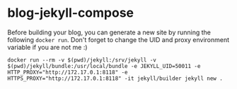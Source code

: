 # blog-jekyll-compose

Before building your blog, you can generate a new site by running the following `docker run`. Don't forget to change the UID and proxy environment variable if you are not me :)

```
docker run --rm -v $(pwd)/jekyll:/srv/jekyll -v $(pwd)/jekyll/bundle:/usr/local/bundle -e JEKYLL_UID=50011 -e HTTP_PROXY="http://172.17.0.1:8118" -e HTTPS_PROXY="http://172.17.0.1:8118" -it jekyll/builder jekyll new .
```

